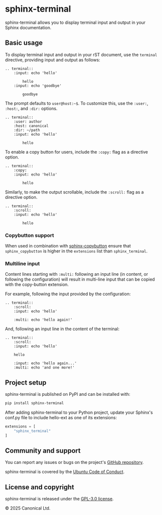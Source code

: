 # sphinx-terminal

sphinx-terminal allows you to display terminal input and output in your Sphinx
documentation.

## Basic usage

To display terminal input and output in your rST document, use the `terminal` directive,
providing input and output as follows:

```
.. terminal::
    :input: echo 'hello'

        hello
    :input: echo 'goodbye'

        goodbye

```

The prompt defaults to `user@host:~$`. To customize this, use the `:user:`, `:host:`,
and `:dir:` options.

```
.. terminal::
    :user: author
    :host: canonical
    :dir: ~/path
    :input: echo 'hello'

        hello

```

To enable a copy button for users, include the `:copy:` flag as a directive option.

```
.. terminal::
    :copy:
    :input: echo 'hello'

        hello

```

Similarly, to make the output scrollable, include the `:scroll:` flag as a directive option.

```
.. terminal::
    :scroll:
    :input: echo 'hello'

        hello

```

### Copybutton support

When used in combination with [sphinx-copybutton](https://github.com/executablebooks/sphinx-copybutton)
ensure that `sphinx_copybutton` is higher in the `extensions` list than
`sphinx_terminal`.

### Multiline input

Content lines starting with `:multi:` following an input line (in content, or
following the configuration) will result in multi-line input that can be copied
with the copy-button extension.

For example, following the input provided by the configuration:

```
.. terminal::
    :scroll:
    :input: echo 'hello'

    :multi: echo 'hello again!'
```

And, following an input line in the content of the terminal:

```
.. terminal::
    :scroll:
    :input: echo 'hello'

    hello

    :input: echo 'hello again...'
    :multi: echo 'and one more!'
```

## Project setup

sphinx-terminal is published on PyPI and can be installed with:

```bash
pip install sphinx-terminal
```

After adding sphinx-terminal to your Python project, update your Sphinx's conf.py file
to include hello-ext as one of its extensions:

```python
extensions = [
    "sphinx_terminal"
]
```

## Community and support

You can report any issues or bugs on the project's [GitHub
repository](https://github.com/canonical/sphinx-terminal).

sphinx-terminal is covered by the [Ubuntu Code of
Conduct](https://ubuntu.com/community/ethos/code-of-conduct).

## License and copyright

sphinx-terminal is released under the [GPL-3.0 license](LICENSE).

© 2025 Canonical Ltd.
